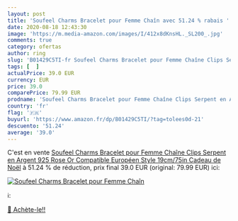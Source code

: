 ```yaml
---
layout: post
title: 'Soufeel Charms Bracelet pour Femme Chaîn avec 51.24 % rabais '
date: 2020-08-18 12:43:30
image: 'https://m.media-amazon.com/images/I/412x8dKnsHL._SL200_.jpg'
comments: true
category: ofertas
author: ring
slug: 'B01429C5TI-fr Soufeel Charms Bracelet pour Femme Chaîne Clips Serpent en...'
tags: [  ]
actualPrice: 39.0 EUR
currency: EUR
price: 39.0
comparePrice: 79.99 EUR
prodname: 'Soufeel Charms Bracelet pour Femme Chaîne Clips Serpent en Argent 925 Rose Or Compatible Européen Style 19cm/75in Cadeau de Noël'
country: 'fr'
flag: '🇫🇷'
buyurl: 'https://www.amazon.fr/dp/B01429C5TI/?tag=tolees0d-21'
descuento: '51.24'
average: '39.0'
---
```


C'est en vente [Soufeel Charms Bracelet pour Femme Chaîne Clips Serpent en Argent 925 Rose Or Compatible Européen Style 19cm/75in Cadeau de Noël](https://www.amazon.fr/dp/B01429C5TI/?tag=tolees0d-21)  à  51.24 % de réduction, prix final  39.0 EUR (original: 79.99 EUR) ici:

[![Soufeel Charms Bracelet pour Femme Chaîn](https://m.media-amazon.com/images/I/412x8dKnsHL._SL200_.jpg)](https://www.amazon.fr/dp/B01429C5TI/?tag=tolees0d-21)

ℹ️:


[🛒 Achète-le!!](https://www.amazon.fr/dp/B01429C5TI/?tag=tolees0d-21)
